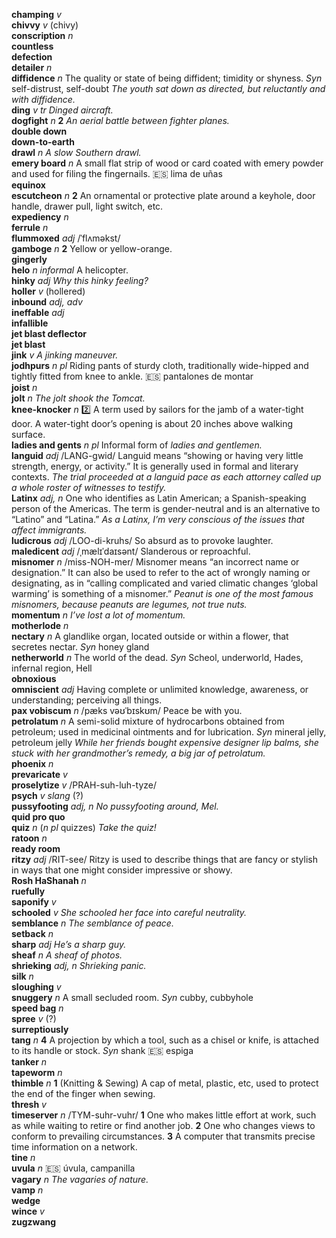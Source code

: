 __champing__ _v_  
__chivvy__ _v_ (chivy)  
__conscription__ _n_  
__countless__  
__defection__  
__detailer__ _n_  
__diffidence__ _n_ The quality or state of being diffident; timidity or shyness. _Syn_ self-distrust, self-doubt _The youth sat down as directed, but reluctantly and with diffidence._  
__ding__ _v tr_ _Dinged aircraft._  
__dogfight__ _n_ __2__ _An aerial battle between fighter planes._  
__double down__  
__down-to-earth__  
__drawl__ _n_ _A slow Southern drawl._  
__emery board__ _n_ A small flat strip of wood or card coated with emery powder and used for filing the fingernails. :es: lima de uñas  
__equinox__  
__escutcheon__ _n_ __2__ An ornamental or protective plate around a keyhole, door handle, drawer pull, light switch, etc.  
__expediency__ _n_  
__ferrule__ _n_  
__flummoxed__ _adj_ /ˈflʌməkst/  
__gamboge__ _n_ __2__ Yellow or yellow-orange.  
__gingerly__  
__helo__ _n informal_ A helicopter.  
__hinky__ _adj_ _Why this hinky feeling?_  
__holler__ _v_ (hollered)  
__inbound__ _adj, adv_  
__ineffable__ _adj_  
__infallible__  
__jet blast deflector__  
__jet blast__  
__jink__ _v_ _A jinking maneuver._  
__jodhpurs__ _n pl_ Riding pants of sturdy cloth, traditionally wide-hipped and tightly fitted from knee to ankle. :es: pantalones de montar  
__joist__ _n_  
__jolt__ _n_ _The jolt shook the Tomcat._  
__knee-knocker__ _n_ :two: A term used by sailors for the jamb of a water-tight door. A water-tight door’s opening is about 20 inches above walking surface.  
__ladies and gents__ _n pl_ Informal form of _ladies and gentlemen._  
__languid__ _adj_ /LANG-gwid/ Languid means “showing or having very little strength, energy, or activity.” It is generally used in formal and literary contexts. _The trial proceeded at a languid pace as each attorney called up a whole roster of witnesses to testify._  
__Latinx__ _adj, n_ One who identifies as Latin American; a Spanish-speaking person of the Americas. The term is gender-neutral and is an alternative to “Latino” and “Latina.” _As a Latinx, I’m very conscious of the issues that affect immigrants._  
__ludicrous__ _adj_ /LOO-di-kruhs/ So absurd as to provoke laughter.  
__maledicent__ _adj_ /ˌmælɪˈdaɪsənt/ Slanderous or reproachful.  
__misnomer__ _n_ /miss-NOH-mer/ Misnomer means “an incorrect name or designation.” It can also be used to refer to the act of wrongly naming or designating, as in “calling complicated and varied climatic changes ‘global warming’ is something of a misnomer.” _Peanut is one of the most famous misnomers, because peanuts are legumes, not true nuts._  
__momentum__ _n_ _I’ve lost a lot of momentum._  
__motherlode__ _n_  
__nectary__ _n_ A glandlike organ, located outside or within a flower, that secretes nectar. _Syn_ honey gland  
__netherworld__ _n_ The world of the dead. _Syn_ Scheol, underworld, Hades, infernal region, Hell  
__obnoxious__  
__omniscient__ _adj_ Having complete or unlimited knowledge, awareness, or understanding; perceiving all things.  
__pax vobiscum__ _n_ /pæks vəʊˈbɪskʊm/ Peace be with you.  
__petrolatum__ _n_ A semi-solid mixture of hydrocarbons obtained from petroleum; used in medicinal ointments and for lubrication. _Syn_ mineral jelly, petroleum jelly _While her friends bought expensive designer lip balms, she stuck with her grandmother’s remedy, a big jar of petrolatum._  
__phoenix__ _n_  
__prevaricate__ _v_  
__proselytize__ _v_ /PRAH-suh-luh-tyze/  
__psych__ _v_ _slang_ (?)  
__pussyfooting__ _adj, n_ _No pussyfooting around, Mel._  
__quid pro quo__  
__quiz__ _n_ (_n pl_ quizzes) _Take the quiz!_  
__ratoon__ _n_  
__ready room__  
__ritzy__ _adj_ /RIT-see/ Ritzy is used to describe things that are fancy or stylish in ways that one might consider impressive or showy.  
__Rosh HaShanah__ _n_  
__ruefully__  
__saponify__ _v_  
__schooled__ _v_ _She schooled her face into careful neutrality._  
__semblance__ _n_ _The semblance of peace._  
__setback__ _n_  
__sharp__ _adj_ _He’s a sharp guy._  
__sheaf__ _n_ _A sheaf of photos._  
__shrieking__ _adj, n_ _Shrieking panic._  
__silk__ _n_  
__sloughing__ _v_  
__snuggery__ _n_ A small secluded room. _Syn_ cubby, cubbyhole  
__speed bag__ _n_  
__spree__ _v_ (?)  
__surreptiously__  
__tang__ _n_ __4__ A projection by which a tool, such as a chisel or knife, is attached to its handle or stock. _Syn_ shank :es: espiga  
__tanker__ _n_  
__tapeworm__ _n_  
__thimble__ _n_ __1__ (Knitting & Sewing) A cap of metal, plastic, etc, used to protect the end of the finger when sewing.  
__thresh__ _v_  
__timeserver__ _n_ /TYM-suhr-vuhr/ __1__ One who makes little effort at work, such as while waiting to retire or find another job. __2__ One who changes views to conform to prevailing circumstances. __3__ A computer that transmits precise time information on a network.  
__tine__ _n_  
__uvula__ _n_ :es: úvula, campanilla  
__vagary__ _n_ _The vagaries of nature._  
__vamp__ _n_  
__wedge__  
__wince__ _v_  
__zugzwang__  
